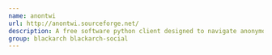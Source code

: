 ```yaml
---
name: anontwi
url: http://anontwi.sourceforge.net/
description: A free software python client designed to navigate anonymously on social networks.
group: blackarch blackarch-social
---
```


